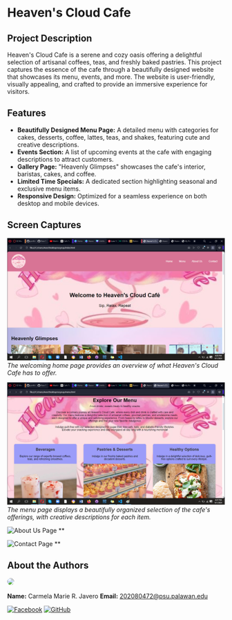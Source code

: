 # Heaven's Cloud Cafe

## Project Description
Heaven's Cloud Cafe is a serene and cozy oasis offering a delightful selection of artisanal coffees, teas, and freshly baked pastries. This project captures the essence of the cafe through a beautifully designed website that showcases its menu, events, and more. The website is user-friendly, visually appealing, and crafted to provide an immersive experience for visitors.

## Features
- **Beautifully Designed Menu Page:** A detailed menu with categories for cakes, desserts, coffee, lattes, teas, and shakes, featuring cute and creative descriptions.
- **Events Section:** A list of upcoming events at the cafe with engaging descriptions to attract customers.
- **Gallery Page:** "Heavenly Glimpses" showcases the cafe's interior, baristas, cakes, and coffee.
- **Limited Time Specials:** A dedicated section highlighting seasonal and exclusive menu items.
- **Responsive Design:** Optimized for a seamless experience on both desktop and mobile devices.

## Screen Captures

![Home Page](img/home.png)
*The welcoming home page provides an overview of what Heaven's Cloud Cafe has to offer.*

![Menu Page](img/menu.png)
*The menu page displays a beautifully organized selection of the cafe's offerings, with creative descriptions for each item.*

![About Us Page](img/.png)
**

![Contact Page](img/.png)
**

## About the Authors

<img src="https://github.com/your-github-JaveroCM.png" width="150" style="border-radius: 50%;"/>

**Name:** Carmela Marie R. Javero
**Email:** 202080472@psu.palawan.edu

[![Facebook](https://raw.githubusercontent.com/gauravghongde/social-icons/master/SVG/Color/Facebook.svg)](https://web.facebook.com/carmela.javero.1/)
[![GitHub](https://raw.githubusercontent.com/gauravghongde/social-icons/master/SVG/Color/Github.svg)](https://github.com/JaveroCM)
